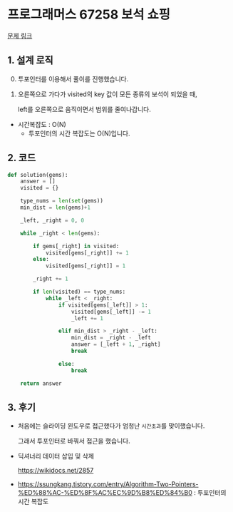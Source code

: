 # 프로그래머스 67258 보석 쇼핑

[문제 링크](https://programmers.co.kr/learn/courses/30/lessons/67258)

## 1. 설계 로직

0. 투포인터를 이용해서 풀이를 진행했습니다.

1. 오른쪽으로 가다가 visited의 key 값이 모든 종류의 보석이 되었을 때, 

   left를 오른쪽으로 움직이면서 범위를 줄여나갑니다.

- 시간복잡도 : O(N) 
  - 투포인터의 시간 복잡도는 O(N)입니다.

## 2. 코드

```python
def solution(gems):
    answer = []
    visited = {}

    type_nums = len(set(gems))
    min_dist = len(gems)+1

    _left, _right = 0, 0

    while _right < len(gems):

        if gems[_right] in visited:
            visited[gems[_right]] += 1
        else:
            visited[gems[_right]] = 1

        _right += 1

        if len(visited) == type_nums:
            while _left < _right:
                if visited[gems[_left]] > 1:
                    visited[gems[_left]] -= 1
                    _left += 1

                elif min_dist > _right - _left:
                    min_dist = _right - _left
                    answer = [_left + 1, _right]
                    break

                else:
                    break

    return answer
```



## 3. 후기

- 처음에는 슬라이딩 윈도우로 접근했다가 엄청난 `시간초과`를 맞이했습니다.

  그래서 투포인터로 바꿔서 접근을 했습니다.

- 딕셔너리 데이터 삽입 및 삭제 

  https://wikidocs.net/2857

- https://ssungkang.tistory.com/entry/Algorithm-Two-Pointers-%ED%88%AC-%ED%8F%AC%EC%9D%B8%ED%84%B0 : 투포인터의 시간 복잡도